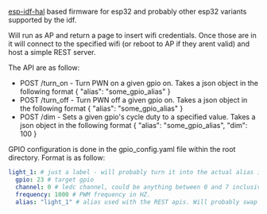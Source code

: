 [esp-idf-hal](https://github.com/esp-rs/esp-idf-hal) based firmware for esp32 and probably other esp32 variants supported by the idf.

Will run as AP and return a page to insert wifi credentials.
Once those are in it will connect to the specified wifi (or reboot to AP if they arent valid) and host a simple REST server.

The API are as follow:
  - POST /turn_on - Turn PWN on a given gpio on. Takes a json object in the following format { "alias": "some_gpio_alias" }
  - POST /turn_off - Turn PWN off a given gpio on. Takes a json object in the following format { "alias": "some_gpio_alias" }
  - POST /dim - Sets a given gpio's cycle duty to a specified value.  Takes a json object in the following format { "alias": "some_gpio_alias", "dim": 100 }

GPIO configuration is done in the gpio_config.yaml file within the root directory. Format is as follow:

```yaml
light_1: # just a label - will probably turn it into the actual alias in the future
  gpio: 23 # target gpio
  channel: 0 # ledc channel, could be anything between 0 and 7 inclusive. GPIOs on the same channel will share the same PWM.
  frequency: 1000 # PWM frequency in HZ.
  alias: "light_1" # alias used with the REST apis. Will probably swap it for the label on top at some point 
```